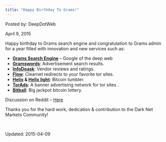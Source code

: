 ```yaml
---
title: "Happy Birthday To Grams!"
---
```


Posted by: DeepDotWeb 

<span>April 9, 2015</span>


<p>Happy birthday to Grams search engine and congratulation to Grams admin for a year filled with innovation and new services such as:</p>
<ul>
<li><strong><a href="https://g-i-r.github.io/deepdotweb/grams-search-darknet-marketplaces/">Grams Search Engine</a> </strong>&#8211; Google of the deep web</li>
<li><a href="https://g-i-r.github.io/deepdotweb/2014/06/01/gramwords-launched-google-adwords-of-the-deepweb/"><strong>Gramswords</strong></a>: Advertisement search results.</li>
<li><a href="https://g-i-r.github.io/deepdotweb/2014/05/31/introducing-grams-infodesk-features-part-1/"><strong>InfoDeask</strong></a>: Vendor reviews and ratings.</li>
<li><a href="https://g-i-r.github.io/deepdotweb/2014/06/07/grams-flow-easy-access-hidden-sites/"><strong>Flow</strong></a>: Clearnet redirects to your favorite tor sites.</li>
<li><strong><a href="https://g-i-r.github.io/deepdotweb/2014/06/22/introducing-gramx-helix-bitcoins-cleaner/">Helix</a> &amp; <a href="https://g-i-r.github.io/deepdotweb/2014/08/05/helix-updates-integrated-markets-can-now-helix-your-btc/">Helix light</a></strong>: Bitcoin tumbler.</li>
<li><a href="https://g-i-r.github.io/deepdotweb/2014/11/18/grams-torads/"><strong>TorAds</strong></a>: A banner advertising network for tor sites .</li>
<li><a href="https://g-i-r.github.io/deepdotweb/2015/01/29/grams-bitball-darknet-lotto/"><strong>Bitball</strong></a>: Big jackpot bitcoin lottery.</li>
</ul>
<p>Discussion on Reddit &#8211; <a href="http://www.reddit.com/r/DarkNetMarkets/comments/31xw50/happy_birthday_grams/">Here</a></p>
<p>Thanks you for the hard work, dedication &amp; contribution to the Dark Net Markets Community!</p>
<p>&nbsp;</p>

Updated: 2015-04-09

